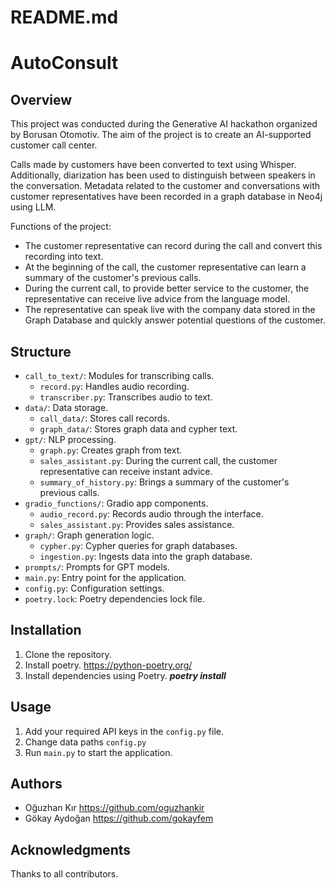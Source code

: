# README.md

# AutoConsult

## Overview
This project was conducted during the Generative AI hackathon organized by Borusan Otomotiv. The aim of the project is to create an AI-supported customer call center.

Calls made by customers have been converted to text using Whisper. Additionally, diarization has been used to distinguish between speakers in the conversation. Metadata related to the customer and conversations with customer representatives have been recorded in a graph database in Neo4j using LLM.

Functions of the project:
- The customer representative can record during the call and convert this recording into text.
- At the beginning of the call, the customer representative can learn a summary of the customer's previous calls.
- During the current call, to provide better service to the customer, the representative can receive live advice from the language model.
- The representative can speak live with the company data stored in the Graph Database and quickly answer potential questions of the customer.

## Structure
- `call_to_text/`: Modules for transcribing calls.
  - `record.py`: Handles audio recording.
  - `transcriber.py`: Transcribes audio to text.
- `data/`: Data storage.
  - `call_data/`: Stores call records.
  - `graph_data/`: Stores graph data and cypher text.
- `gpt/`: NLP processing.
  - `graph.py`: Creates graph from text.
  - `sales_assistant.py`: During the current call, the customer representative can receive instant advice.
  - `summary_of_history.py`: Brings a summary of the customer's previous calls.
- `gradio_functions/`: Gradio app components.
  - `audio_record.py`: Records audio through the interface.
  - `sales_assistant.py`: Provides sales assistance.
- `graph/`: Graph generation logic.
  - `cypher.py`: Cypher queries for graph databases.
  - `ingestion.py`: Ingests data into the graph database.
- `prompts/`: Prompts for GPT models.
- `main.py`: Entry point for the application.
- `config.py`: Configuration settings.
- `poetry.lock`: Poetry dependencies lock file.

## Installation
1. Clone the repository.
2. Install poetry. https://python-poetry.org/
3. Install dependencies using Poetry. ***poetry install***


## Usage
1. Add your required API keys in the `config.py` file.
2. Change data paths `config.py`
3. Run `main.py` to start the application.

## Authors
- Oğuzhan Kır https://github.com/oguzhankir
- Gökay Aydoğan https://github.com/gokayfem

## Acknowledgments
Thanks to all contributors.
